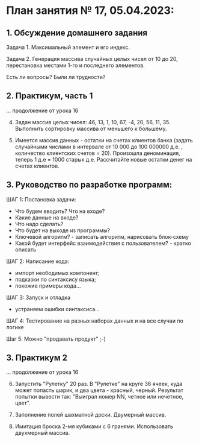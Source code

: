 # План занятия № 17, 05.04.2023:

## 1. Обсуждение домашнего задания
Задача 1.
Максимальный элемент и его индекс.

Задача 2.
Генерация массива случайных целых чисел от 10 до 20, перестановка местами 1-го и последнего элементов.

Есть ли вопросы? Были ли трудности?

## 2. Практикум, часть 1
... продолжение от урока 16

4. Задан массив целых чисел: 46, 13, 1, 10, 67, -4, 20, 56, 11, 35. Выполнить сортировку
   массива от меньшего к большему.

5. Имеется массив данных - остатки на счетах клиентов банка (задать случайными числами в интервале от
   10 000 до 100 000000 д.е. , количество клиентских счетов = 20).
   Произошла деноминация, теперь 1 д.е = 1000 старых д.е. Рассчитайте новые остатки денег на счетах клиентов.

## 3. Руководство по разработке программ:
ШАГ 1: Постановка задачи:
- Что будем вводить? Что на входе?
- Какие данные на входе?
- Что надо сделать?
- Что будет на выходе из программы?
- Ключевой алгоритм? - записать алгоритм, нарисовать блок-схему
- Какой будет интерфейс взаимодействия с пользователем? - кратко описать

ШАГ 2: Написание кода:
- импорт неободимых компонент;
- подказки по синтаксису языка;
- похожие примеры кода...

ШАГ 3: Запуск и отладка
- устраняем ошибки синтаксиса...

ШАГ 4: Тестирование на разных наборах данных и на все случаи по логике

Шаг 5: Можно "продавать продукт" ;-)


## 3. Практикум 2 
... продолжение от урока 16

6. Запустить "Рулетку" 20 раз. В "Рулетке" на круге 36 ячеек, куда может попасть шарик,
   и два цвета - красный, черный.
   Результат попытки вывести так:
   "Выиграл номер NN, четное или нечетное, цвет".

7. Заполнение полей шахматной доски. Двумерный массив.

8. Имитация броска 2-мя кубиками с 6 гранями. Использовать двухмерный массив.
